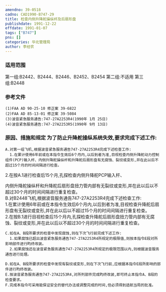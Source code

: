 ```yaml
---
amendno: 39-0518  
cadno: CAD1990-B747-29  
title: 检查内侧升降舵操纵杆及后扇形盘  
publishdate: 1991-12-22  
effdate: 1991-01-07  
tags: ["B747"]  
pns: []  
categories: 华北管理局  
author: 李经农  
---
```

  
### 适用范围  
第一组:B2442、B2444、B2446、B2452、B2454     第二组:不适用     第三组:B2448  
  
<!--more-->  
### 参考文件  
    (1)FAA AD 90-25-10 修正案 39-6822  
    (2)FAA AD 85-13-01 修正案 39-5084  
    (3)波音紧急服务通告:747-27A2253R4(1990年 1月 25日)  
    (4)波音紧急服务通告:747-27A2253R5(1990年 9月 13日)  
  
### 原因、措施和规定     为了防止升降舵操纵系统失效,要求完成下述工作:  
    A.对第一组飞机,根据波音紧急服务通告747-27A2253R4完成下述检查工作:  
      1.在累计使用6年前或在本指令生效后6个月内,以后到者为准,目视检查内侧升降舵动力控制组件(PCP)输入杆、内侧升降舵操纵杆和升降舵后扇形盘有无腐蚀、裂纹或变形,并在此以后不超过15个月的时间间隔进行检查。  
2.在按A.1进行检查后15个月,孔探检查内侧升降舵PCP输入杆、  
  
内侧升降舵操纵杆和升降舵后扇形盘扭力管内部有无裂纹或变形,并在此以后以不超过30个月的时间间隔进行重复检查。  
    B.对B2448飞机,根据波音服务通告747-27A2253R4完成下述检查工作:  
      1.在累计使用6年前或在本指令生效后6个月内,以后到者为准,目视检查升降舵后扇形盘有无裂纹或变形,并在此以后以不超过15个月的时间间隔进行重复检查。  
      2.在按B.1进行目视检查后15个月内,孔探检查升降舵后扇形盘扭力管内部有无腐蚀、裂纹或变形,并在此以后以不超过30个月的时间间隔进行重复检查。  
  
    C.如在A、B段所要求的检查中发现腐蚀,则在下次飞行前完成下述工作:  
      1.如果腐蚀已超出波音紧急服务通告747-27A2253R4所规定的极限值,则按本指令E段对所影响部件进行昀终改装。  
      2.如果腐蚀还在波音紧急服务通告747-27A2253R4所规定的极限范围以内,则根据波音服务通告进行处理。  
  
    D.如在A、B段所要求的检查中发现有裂纹或变形,则在下次飞行前,应根据本指令E段所影响的部件进行昀终改装。  
    E.按波音紧急服务通告747-27A2253R4,对所列部件完成昀终改装,即可终止本指令A、B段的检查要求。  
    F.完成本指令可采用能保证安全的替代办法或调整完成的时间,但必须得到适航当局的批准。  
  
